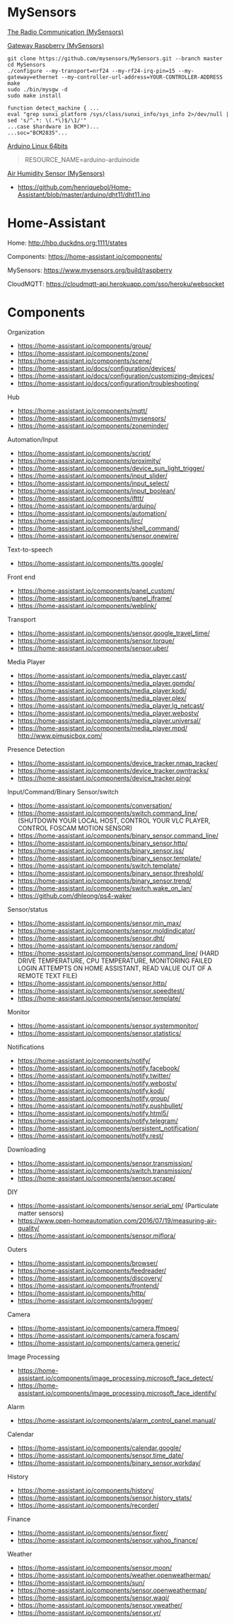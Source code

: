 # MySensors

[The Radio Communication (MySensors)](https://www.mysensors.org/about/network)

[Gateway Raspberry (MySensors)](https://www.mysensors.org/build/raspberry)
```
git clone https://github.com/mysensors/MySensors.git --branch master
cd MySensors
./configure --my-transport=nrf24 --my-rf24-irq-pin=15 --my-gateway=ethernet --my-controller-url-address=YOUR-CONTROLLER-ADDRESS
make
sudo ./bin/mysgw -d
sudo make install
```
```
function detect_machine { ...
eval "grep sunxi_platform /sys/class/sunxi_info/sys_info 2>/dev/null | sed 's/^.*: \(.*\)$/\1/'"
...case $hardware in BCM*)...
...soc="BCM2835"...
```

[Arduino Linux 64bits](https://www.arduino.cc/en/Main/Software)
> RESOURCE_NAME=arduino-arduinoide

[Air Humidity Sensor (MySensors)](https://www.mysensors.org/build/humidity)
* https://github.com/henriquebol/Home-Assistant/blob/master/arduino/dht11/dht11.ino

# Home-Assistant

Home: http://hbo.duckdns.org:1111/states

Components: https://home-assistant.io/components/

MySensors: https://www.mysensors.org/build/raspberry

CloudMQTT: https://cloudmqtt-api.herokuapp.com/sso/heroku/websocket

# Components

Organization
* https://home-assistant.io/components/group/
* https://home-assistant.io/components/zone/
* https://home-assistant.io/components/scene/
* https://home-assistant.io/docs/configuration/devices/
* https://home-assistant.io/docs/configuration/customizing-devices/
* https://home-assistant.io/docs/configuration/troubleshooting/

Hub
* https://home-assistant.io/components/mqtt/
* https://home-assistant.io/components/mysensors/
* https://home-assistant.io/components/zoneminder/

Automation/Input
* https://home-assistant.io/components/script/
* https://home-assistant.io/components/proximity/
* https://home-assistant.io/components/device_sun_light_trigger/
* https://home-assistant.io/components/input_slider/
* https://home-assistant.io/components/input_select/
* https://home-assistant.io/components/input_boolean/
* https://home-assistant.io/components/ifttt/
* https://home-assistant.io/components/arduino/
* https://home-assistant.io/components/automation/
* https://home-assistant.io/components/lirc/
* https://home-assistant.io/components/shell_command/
* https://home-assistant.io/components/sensor.onewire/

Text-to-speech
* https://home-assistant.io/components/tts.google/

Front end
* https://home-assistant.io/components/panel_custom/
* https://home-assistant.io/components/panel_iframe/
* https://home-assistant.io/components/weblink/

Transport
* https://home-assistant.io/components/sensor.google_travel_time/
* https://home-assistant.io/components/sensor.torque/
* https://home-assistant.io/components/sensor.uber/

Media Player
* https://home-assistant.io/components/media_player.cast/
* https://home-assistant.io/components/media_player.gpmdp/
* https://home-assistant.io/components/media_player.kodi/
* https://home-assistant.io/components/media_player.plex/
* https://home-assistant.io/components/media_player.lg_netcast/
* https://home-assistant.io/components/media_player.webostv/
* https://home-assistant.io/components/media_player.universal/
* https://home-assistant.io/components/media_player.mpd/
http://www.pimusicbox.com/

Presence Detection
* https://home-assistant.io/components/device_tracker.nmap_tracker/
* https://home-assistant.io/components/device_tracker.owntracks/
* https://home-assistant.io/components/device_tracker.ping/

Input/Command/Binary Sensor/switch
* https://home-assistant.io/components/conversation/
* https://home-assistant.io/components/switch.command_line/ (SHUTDOWN YOUR LOCAL HOST, CONTROL YOUR VLC PLAYER, CONTROL FOSCAM MOTION SENSOR)
* https://home-assistant.io/components/binary_sensor.command_line/
* https://home-assistant.io/components/binary_sensor.http/
* https://home-assistant.io/components/binary_sensor.iss/
* https://home-assistant.io/components/binary_sensor.template/
* https://home-assistant.io/components/switch.template/
* https://home-assistant.io/components/binary_sensor.threshold/
* https://home-assistant.io/components/binary_sensor.trend/
* https://home-assistant.io/components/switch.wake_on_lan/
* https://github.com/dhleong/ps4-waker

Sensor/status
* https://home-assistant.io/components/sensor.min_max/
* https://home-assistant.io/components/sensor.moldindicator/
* https://home-assistant.io/components/sensor.dht/
* https://home-assistant.io/components/sensor.random/
* https://home-assistant.io/components/sensor.command_line/ (HARD DRIVE TEMPERATURE, CPU TEMPERATURE, MONITORING FAILED LOGIN ATTEMPTS ON HOME ASSISTANT, READ VALUE OUT OF A REMOTE TEXT FILE)
* https://home-assistant.io/components/sensor.http/
* https://home-assistant.io/components/sensor.speedtest/
* https://home-assistant.io/components/sensor.template/

Monitor
* https://home-assistant.io/components/sensor.systemmonitor/
* https://home-assistant.io/components/sensor.statistics/

Notifications
* https://home-assistant.io/components/notify/
* https://home-assistant.io/components/notify.facebook/
* https://home-assistant.io/components/notify.twitter/
* https://home-assistant.io/components/notify.webostv/
* https://home-assistant.io/components/notify.kodi/
* https://home-assistant.io/components/notify.group/
* https://home-assistant.io/components/notify.pushbullet/
* https://home-assistant.io/components/notify.html5/
* https://home-assistant.io/components/notify.telegram/
* https://home-assistant.io/components/persistent_notification/
* https://home-assistant.io/components/notify.rest/

Downloading
* https://home-assistant.io/components/sensor.transmission/
* https://home-assistant.io/components/switch.transmission/
* https://home-assistant.io/components/sensor.scrape/

DIY
* https://home-assistant.io/components/sensor.serial_pm/ (Particulate matter sensors)
* https://www.open-homeautomation.com/2016/07/19/measuring-air-quality/
* https://home-assistant.io/components/sensor.miflora/

Outers
* https://home-assistant.io/components/browser/
* https://home-assistant.io/components/feedreader/
* https://home-assistant.io/components/discovery/
* https://home-assistant.io/components/frontend/
* https://home-assistant.io/components/http/
* https://home-assistant.io/components/logger/

Camera
* https://home-assistant.io/components/camera.ffmpeg/
* https://home-assistant.io/components/camera.foscam/
* https://home-assistant.io/components/camera.generic/

Image Processing
* https://home-assistant.io/components/image_processing.microsoft_face_detect/
* https://home-assistant.io/components/image_processing.microsoft_face_identify/

Alarm
* https://home-assistant.io/components/alarm_control_panel.manual/

Calendar
* https://home-assistant.io/components/calendar.google/
* https://home-assistant.io/components/sensor.time_date/
* https://home-assistant.io/components/binary_sensor.workday/

History
* https://home-assistant.io/components/history/
* https://home-assistant.io/components/sensor.history_stats/
* https://home-assistant.io/components/recorder/

Finance
* https://home-assistant.io/components/sensor.fixer/
* https://home-assistant.io/components/sensor.yahoo_finance/

Weather
* https://home-assistant.io/components/sensor.moon/
* https://home-assistant.io/components/weather.openweathermap/
* https://home-assistant.io/components/sun/
* https://home-assistant.io/components/sensor.openweathermap/
* https://home-assistant.io/components/sensor.waqi/
* https://home-assistant.io/components/sensor.yweather/
* https://home-assistant.io/components/sensor.yr/

